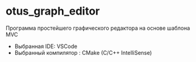 # otus_graph_editor

Программа простейшего графического редактора на основе шаблона MVC
* Выбранная IDE: VSCode
* Выбранный компилятор : CMake (C/С++ IntelliSense)
